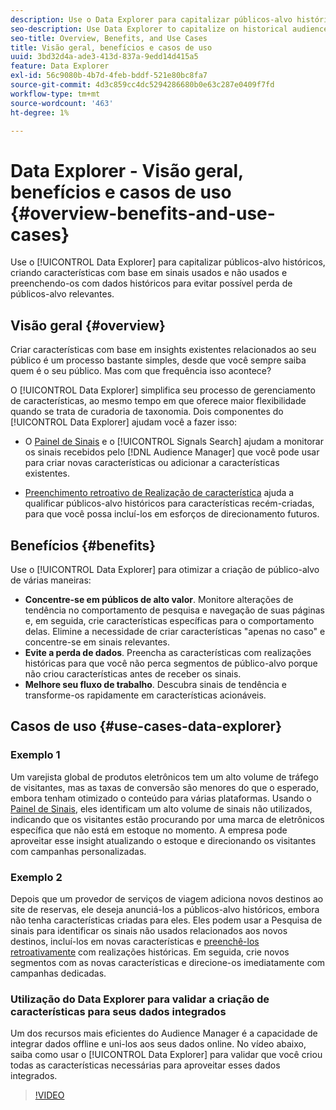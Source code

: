 ```yaml
---
description: Use o Data Explorer para capitalizar públicos-alvo históricos, criando características com base em sinais usados e não usados e preenchendo-os com dados históricos para evitar possível perda de públicos-alvo relevantes.
seo-description: Use Data Explorer to capitalize on historical audiences by building traits based on used and unused signals, and backfilling them with historical data to avoid potential loss of relevant audiences.
seo-title: Overview, Benefits, and Use Cases
title: Visão geral, benefícios e casos de uso
uuid: 3bd32d4a-ade3-413d-837a-9edd14d415a5
feature: Data Explorer
exl-id: 56c9080b-4b7d-4feb-bddf-521e80bc8fa7
source-git-commit: 4d3c859cc4dc5294286680b0e63c287e0409f7fd
workflow-type: tm+mt
source-wordcount: '463'
ht-degree: 1%

---
```


# Data Explorer - Visão geral, benefícios e casos de uso {#overview-benefits-and-use-cases}

Use o [!UICONTROL Data Explorer] para capitalizar públicos-alvo históricos, criando características com base em sinais usados e não usados e preenchendo-os com dados históricos para evitar possível perda de públicos-alvo relevantes.

## Visão geral {#overview}

Criar características com base em insights existentes relacionados ao seu público é um processo bastante simples, desde que você sempre saiba quem é o seu público. Mas com que frequência isso acontece?

O [!UICONTROL Data Explorer] simplifica seu processo de gerenciamento de características, ao mesmo tempo em que oferece maior flexibilidade quando se trata de curadoria de taxonomia. Dois componentes do [!UICONTROL Data Explorer] ajudam você a fazer isso:

* O [Painel de Sinais](../../features/data-explorer/data-explorer-signals-dashboard.md) e o [!UICONTROL Signals Search] ajudam a monitorar os sinais recebidos pelo [!DNL Audience Manager] que você pode usar para criar novas características ou adicionar a características existentes.

* [Preenchimento retroativo de Realização de característica](../../features/data-explorer/data-explorer-trait-backfill.md) ajuda a qualificar públicos-alvo históricos para características recém-criadas, para que você possa incluí-los em esforços de direcionamento futuros.

## Benefícios {#benefits}

Use o [!UICONTROL Data Explorer] para otimizar a criação de público-alvo de várias maneiras:

* **Concentre-se em públicos de alto valor**. Monitore alterações de tendência no comportamento de pesquisa e navegação de suas páginas e, em seguida, crie características específicas para o comportamento delas. Elimine a necessidade de criar características &quot;apenas no caso&quot; e concentre-se em sinais relevantes.
* **Evite a perda de dados**. Preencha as características com realizações históricas para que você não perca segmentos de público-alvo porque não criou características antes de receber os sinais.
* **Melhore seu fluxo de trabalho**. Descubra sinais de tendência e transforme-os rapidamente em características acionáveis.

## Casos de uso {#use-cases-data-explorer}

### Exemplo 1

Um varejista global de produtos eletrônicos tem um alto volume de tráfego de visitantes, mas as taxas de conversão são menores do que o esperado, embora tenham otimizado o conteúdo para várias plataformas. Usando o [Painel de Sinais](../../features/data-explorer/data-explorer-signals-dashboard.md), eles identificam um alto volume de sinais não utilizados, indicando que os visitantes estão procurando por uma marca de eletrônicos específica que não está em estoque no momento. A empresa pode aproveitar esse insight atualizando o estoque e direcionando os visitantes com campanhas personalizadas.

### Exemplo 2

Depois que um provedor de serviços de viagem adiciona novos destinos ao site de reservas, ele deseja anunciá-los a públicos-alvo históricos, embora não tenha características criadas para eles. Eles podem usar a Pesquisa de sinais para identificar os sinais não usados relacionados aos novos destinos, incluí-los em novas características e [preenchê-los retroativamente](../../features/data-explorer/data-explorer-trait-backfill.md) com realizações históricas. Em seguida, crie novos segmentos com as novas características e direcione-os imediatamente com campanhas dedicadas.

### Utilização do Data Explorer para validar a criação de características para seus dados integrados

Um dos recursos mais eficientes do Audience Manager é a capacidade de integrar dados offline e uni-los aos seus dados online. No vídeo abaixo, saiba como usar o [!UICONTROL Data Explorer] para validar que você criou todas as características necessárias para aproveitar esses dados integrados.

>[!VIDEO](https://video.tv.adobe.com/v/30834?captions=por_br)
